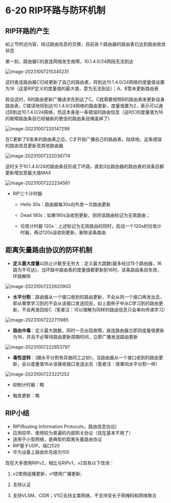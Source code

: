 # 6-20 RIP环路与防环机制

## RIP环路的产生

如上节所述内容，经过路由信息的交换，目前各个路由器的路由表已达到路由收敛状态

某一刻，路由器C的直连网络发生故障，10.1.4.0/24网段无法到达

![image-20231007215345231](https://img.yatjay.top/md/image-20231007215345231.png)

这时直连路由器C已经更新了自己的路由表，将到达10.1.4.0/24网络的度量值设置为16（这是RIP定义的度量值的最大值，意为无法到达）；A、B暂未更新路由表

假设这时，B的路由更新广播请求先到达了C，C就需要按照B的路由表来更新自身路由表，C错误地将到达10.1.4.0/24网络的路由更新，度量值置为2，表示可以通过B到达10.1.4.0/24网络，但这本身是一条错误的路由信息（这时C的度量值为16的故障路由条目已经被新的更佳的路由条目掩盖掉了）

![image-20231007220147299](https://img.yatjay.top/md/image-20231007220147299.png)

在C更新了B发来的路由表之后，C才开始广播自己的路由表，陆续地，这条错误的路由信息更新至其他路由器

![image-20231007222036774](https://img.yatjay.top/md/image-20231007222036774.png)

这时关于10.1.4.0/24的路由条目形成了环路，直到3台路由器的路由表的该条目都更新增加至最大值MAX

![image-20231007222234561](https://img.yatjay.top/md/image-20231007222234561.png)

- RIP三个计时器
  - Hello  30s：路由器每30s向外发一次路由更新

  - Dead  180s：如果180s没收到更新，则将该路由标记为无效路由；

  - 垃圾计时器  120s：上述标记为无效路由的同时，启动一个120s的垃圾计时器，再过120s没收到更新，删除该条路由


## 距离矢量路由协议的防环机制

- **定义最大度量**以防止计数至无穷大：定义最大跳数(最多经过15个路由器，16跳为不可达)，当环路中路由表的度量值都更新到16时，该条路由条目失效，环路解除

![image-20231007222620903](https://img.yatjay.top/md/image-20231007222620903.png)

- **水平分割**：路由器从一个接口收到的路由更新，不会从同一个接口再发出去，即从哪里学习到的不会从该接口发送回去，如上面例子中从C学习到的路由更新，不会再发回给C（笔者注：可以理解为同样的路由信息只会单向传递学习）

![image-20231007222711985](https://img.yatjay.top/md/image-20231007222711985.png)

- **路由中毒**：定义最大跳数，同时一旦出现故障，直连路由器立即将度量值更新为16，并且不必等待路由更新周期时间，立即广播发送路由更新

![image-20231007222853797](https://img.yatjay.top/md/image-20231007222853797.png)

- **毒性逆转**：(跟水平分割有异曲同工之妙)，当路由器从一个接口收到的路由更新，会以度量值16从该接收接口发送出去（笔者注：效果同水平分割一样）

![image-20231007223221252](https://img.yatjay.top/md/image-20231007223221252.png)

- 抑制计时器：略

- 触发更新：略

## RIP小结

- RIP(Routing Information Protocols，路由信息协议)
- 应用较早、使用较为普遍的内部网关协议（现在基本不用了）
- 适用于小型网络，是典型的距离矢量路由协议
- RIP基于UDP，端口520
- 华为设备上路由优先级为100

现在大多使用RIPv2，相比与RIPv1，v2具有以下改进：

1. v2使用组播更新，v1使用广播更新;

2. 支持认证

3. 支持VLSM、CIDR；V1只支持主类网络，不支持变长子网掩码和网络聚合
